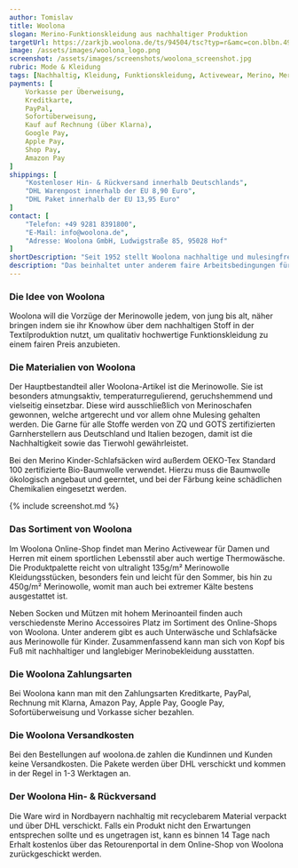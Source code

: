 ```yaml
---
author: Tomislav
title: Woolona
slogan: Merino-Funktionskleidung aus nachhaltiger Produktion
targetUrl: https://zarkjb.woolona.de/ts/94504/tsc?typ=r&amc=con.blbn.490871.505057.CRTTyx7sKDt
image: /assets/images/woolona_logo.png
screenshot: /assets/images/screenshots/woolona_screenshot.jpg
rubric: Mode & Kleidung
tags: [Nachhaltig, Kleidung, Funktionskleidung, Activewear, Merino, Merinowolle, Mulesingfrei]
payments: [
    Vorkasse per Überweisung,
    Kreditkarte,
    PayPal,
    Sofortüberweisung,
    Kauf auf Rechnung (über Klarna),
    Google Pay,
    Apple Pay,
    Shop Pay,
    Amazon Pay
]
shippings: [
    "Kostenloser Hin- & Rückversand innerhalb Deutschlands",
    "DHL Warenpost innerhalb der EU 8,90 Euro",
    "DHL Paket innerhalb der EU 13,95 Euro"
]
contact: [
    "Telefon: +49 9281 8391800",
    "E-Mail: info@woolona.de",
    "Adresse: Woolona GmbH, Ludwigstraße 85, 95028 Hof"
]
shortDescription: "Seit 1952 stellt Woolona nachhaltige und mulesingfreie Outdoorkleidung aus Merinowolle her. Dabei achtet das Unternehmen auf eine ethische und umweltbewusste Vorgehensweise in den eigenen Produktionsstätten in der Türkei."
description: "Das beinhaltet unter anderem faire Arbeitsbedingungen für alle Mitarbeiter und Angestellten im gesamten Betrieb. Der Versand, die Planung und Entwicklung der Merino Produkte geschieht im eigenen Warehouse in Nordbayern."
---
```


### Die Idee von Woolona

Woolona will die Vorzüge der Merinowolle jedem, von jung bis alt, näher bringen indem sie ihr Knowhow über dem nachhaltigen Stoff in der Textilproduktion nutzt, um qualitativ hochwertige Funktionskleidung zu einem fairen Preis anzubieten.

### Die Materialien von Woolona

Der Hauptbestandteil aller Woolona-Artikel ist die Merinowolle. Sie ist besonders atmungsaktiv, temperaturregulierend, geruchshemmend und vielseitig einsetzbar. Diese wird ausschließlich von Merinoschafen gewonnen, welche artgerecht und vor allem ohne Mulesing gehalten werden. Die Garne für alle Stoffe werden von ZQ und GOTS zertifizierten Garnherstellern aus Deutschland und Italien bezogen, damit ist die Nachhaltigkeit sowie das Tierwohl gewährleistet.

Bei den Merino Kinder-Schlafsäcken wird außerdem OEKO-Tex Standard 100 zertifizierte Bio-Baumwolle verwendet. Hierzu muss die Baumwolle ökologisch angebaut und geerntet, und bei der Färbung keine schädlichen Chemikalien eingesetzt werden.

{% include screenshot.md %}

### Das Sortiment von Woolona

Im Woolona Online-Shop findet man Merino Activewear für Damen und Herren mit einem sportlichen Lebensstil aber auch wertige Thermowäsche. Die Produktpalette reicht von ultralight 135g/m² Merinowolle Kleidungsstücken, besonders fein und leicht für den Sommer, bis hin zu 450g/m² Merinowolle, womit man auch bei extremer Kälte bestens ausgestattet ist.

Neben Socken und Mützen mit hohem Merinoanteil finden auch verschiedenste Merino Accessoires Platz im Sortiment des Online-Shops von Woolona. Unter anderem gibt es auch Unterwäsche und Schlafsäcke aus Merinowolle für Kinder. Zusammenfassend kann man sich von Kopf bis Fuß mit nachhaltiger und langlebiger Merinobekleidung ausstatten.

### Die Woolona Zahlungsarten

Bei Woolona kann man mit den Zahlungsarten Kreditkarte, PayPal, Rechnung mit Klarna, Amazon Pay, Apple Pay, Google Pay, Sofortüberweisung und Vorkasse sicher bezahlen.

### Die Woolona Versandkosten

Bei den Bestellungen auf woolona.de zahlen die Kundinnen und Kunden keine Versandkosten. Die Pakete werden über DHL verschickt und kommen in der Regel in 1-3 Werktagen an.

### Der Woolona Hin- & Rückversand

Die Ware wird in Nordbayern nachhaltig mit recyclebarem Material verpackt und über DHL verschickt. Falls ein Produkt nicht den Erwartungen entsprechen sollte und es ungetragen ist, kann es binnen 14 Tage nach Erhalt kostenlos über das Retourenportal in dem Online-Shop von Woolona zurückgeschickt werden.